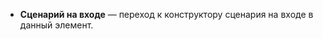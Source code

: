 - **Сценарий на входе** <i class="fa-light fa-arrow-right-to-bracket"></i> — переход к конструктору сценария на входе в данный элемент.